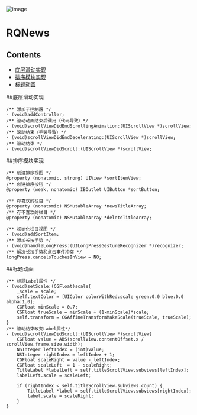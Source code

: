 ![image](https://github.com/GreenTom/RQNews/blob/master/%E6%8E%8C%E4%B8%8A%E6%96%B0%E9%97%BB/%E6%8E%8C%E4%B8%8A%E6%96%B0%E9%97%BB/Source/ios/AppIcon.appiconset/Icon-40%402x.png)
# RQNews
## Contents
* [底层滑动实现](#底层滑动实现)
* [排序模块实现](#排序模块实现)
* [标题动画](#标题动画)
    
##<a id="底层滑动实现"></a>底层滑动实现
```objc
/** 添加子控制器 */
- (void)addController;
/** 滚动动画结束后调用（代码导致）*/
- (void)scrollViewDidEndScrollingAnimation:(UIScrollView *)scrollView;
/** 滚动结束（手势导致）*/
- (void)scrollViewDidEndDecelerating:(UIScrollView *)scrollView;
/** 滚动结束 */
- (void)scrollViewDidScroll:(UIScrollView *)scrollView;
```
##<a id="排序模块实现"></a>排序模块实现
```objc
/** 创建排序视图 */
@property (nonatomic, strong) UIView *sortItemView;
/** 创建排序按钮 */
@property (weak, nonatomic) IBOutlet UIButton *sortButton;

/** 存喜欢的栏目 */
@property (nonatomic) NSMutableArray *newsTitleArray;
/** 存不喜欢的栏目 */
@property (nonatomic) NSMutableArray *deleteTitleArray;

/** 初始化栏目视图 */
- (void)addSortItem;
/** 添加长按手势 */
- (void)handleLongPress:(UILongPressGestureRecognizer *)recognizer;
/** 解决长按手势和点击事件冲突 */
longPress.cancelsTouchesInView = NO;
```
##<a id="标题动画"></a>标题动画
```objc
/** 标题Label属性 */
- (void)setScale:(CGFloat)scale{
    _scale = scale;
    self.textColor = [UIColor colorWithRed:scale green:0.0 blue:0.0 alpha:1.0];
    CGFloat minScale = 0.7;
    CGFloat trueScale = minScale + (1-minScale)*scale;
    self.transform = CGAffineTransformMakeScale(trueScale, trueScale);
}
/** 滚动结束改变Label属性*/
- (void)scrollViewDidScroll:(UIScrollView *)scrollView{
    CGFloat value = ABS(scrollView.contentOffset.x / scrollView.frame.size.width);
    NSInteger leftIndex = (int)value;
    NSInteger rightIndex = leftIndex + 1;
    CGFloat scaleRight = value - leftIndex;
    CGFloat scaleLeft  = 1 - scaleRight;
    TitleLabel *labelLeft = self.titleScrollView.subviews[leftIndex];
    labelLeft.scale = scaleLeft;
    
    if (rightIndex < self.titleScrollView.subviews.count) {
        TitleLabel *label = self.titleScrollView.subviews[rightIndex];
        label.scale = scaleRight;
    }
}
```

